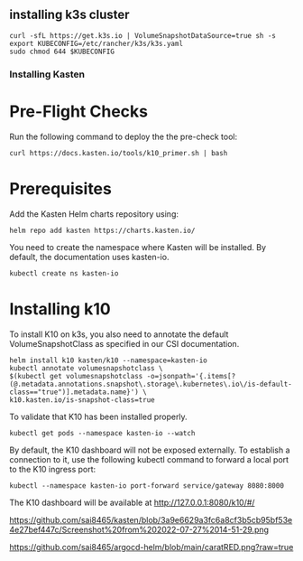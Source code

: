 ## installing k3s cluster

```
curl -sfL https://get.k3s.io | VolumeSnapshotDataSource=true sh -s
export KUBECONFIG=/etc/rancher/k3s/k3s.yaml
sudo chmod 644 $KUBECONFIG
```

### Installing Kasten

# Pre-Flight Checks

Run the following command to deploy the the pre-check tool:

```
curl https://docs.kasten.io/tools/k10_primer.sh | bash
```


# Prerequisites 

Add the Kasten Helm charts repository using:

```
helm repo add kasten https://charts.kasten.io/
```

You need to create the namespace where Kasten will be installed. By default, the documentation uses kasten-io.

```
kubectl create ns kasten-io
```
# Installing k10

To install K10 on k3s, you also need to annotate the default VolumeSnapshotClass as specified in our CSI documentation.

```
helm install k10 kasten/k10 --namespace=kasten-io
kubectl annotate volumesnapshotclass \
$(kubectl get volumesnapshotclass -o=jsonpath='{.items[?(@.metadata.annotations.snapshot\.storage\.kubernetes\.io\/is-default-class=="true")].metadata.name}') \
k10.kasten.io/is-snapshot-class=true
```
To validate that K10 has been installed properly.

```
kubectl get pods --namespace kasten-io --watch
```
By default, the K10 dashboard will not be exposed externally. To establish a connection to it, use the following kubectl command to forward a local port to the K10 ingress port:

```
kubectl --namespace kasten-io port-forward service/gateway 8080:8000
```
The K10 dashboard will be available at http://127.0.0.1:8080/k10/#/


https://github.com/sai8465/kasten/blob/3a9e6629a3fc6a8cf3b5cb95bf53e4e27bef447c/Screenshot%20from%202022-07-27%2014-51-29.png


https://github.com/sai8465/argocd-helm/blob/main/caratRED.png?raw=true


